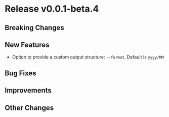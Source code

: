 # Release v0.0.1-beta.4

## Breaking Changes

## New Features

- Option to provide a custom output structure: ``--format``. Default is ``yyyy/MM``

## Bug Fixes

## Improvements

## Other Changes

